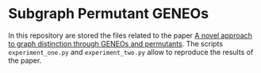# Subgraph Permutant GENEOs

In this repository are stored the files related to the paper [A novel approach to graph distinction through
GENEOs and permutants](https://www.nature.com/articles/s41598-025-90152-7). The scripts `experiment_one.py` and `experiment_two.py` allow to reproduce the results of the paper.
